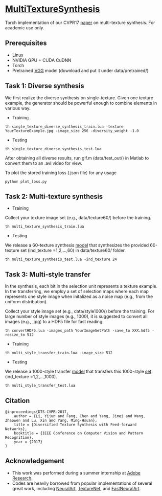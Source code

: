 # [MultiTextureSynthesis](https://sites.google.com/site/yijunlimaverick/texturesynthesis)
Torch implementation of our CVPR17 [paper](https://arxiv.org/abs/1703.01664) on multi-texture synthesis. For academic use only.

## Prerequisites

- Linux
- NVIDIA GPU + CUDA CuDNN
- Torch 
- Pretrained [VGG](https://drive.google.com/open?id=0B8_MZ8a8aoSeSG84N3pqcGpYT3M) model (download and put it under data/pretrained/)

## Task 1: Diverse synthesis

We first realize the diverse synthesis on single-texture. Given one texture example, the generator should be powerful enough to combine elements in various way.

- Training

```
th single_texture_diverse_synthesis_train.lua -texture YourTextureExample.jpg -image_size 256 -diversity_weight -1.0
```

- Testing

```
th single_texture_diverse_synthesis_test.lua 
```
After obtaining all diverse results, run gif.m (data/test_out/) in Matlab to convert them to an .avi video for view.

To plot the stored training loss (.json file) for any usage

```
python plot_loss.py
```

## Task 2: Multi-texture synthesis

- Training

Collect your texture image set (e.g., data/texture60/) before the training.

```
th multi_texture_synthesis_train.lua
```

- Testing

We release a 60-texture synthesis [model](https://drive.google.com/open?id=0B8_MZ8a8aoSeS0FncWpzTUNoblk) that synthesizes the provided 60-texture set (ind_texture =1,2,...,60) in data/texture60/ folder.

```
th multi_texture_synthesis_test.lua -ind_texture 24
```


## Task 3: Multi-style transfer

In the synthesis, each bit in the selection unit represents a texture example. In the transferring, we employ a set of selection maps where each map represents one style image when initalized as a noise map (e.g., from the uniform distribution).

Collect your style image set (e.g., data/style1000/) before the training. For large number of style images (e.g., 1000), it is suggested to convert all images (e.g., ,jpg) to a HDF5 file for fast reading.

```
th convertHDF5.lua -images_path YourImageSetPath -save_to XXX.hdf5 -resize_to 512
```

- Training

```
th multi_style_transfer_train.lua -image_size 512
```

- Testing

We release a 1000-style transfer [model](https://drive.google.com/open?id=0B8_MZ8a8aoSeZnRESGg5Z0RpVzQ) that transfers this 1000-style [set](https://drive.google.com/open?id=0B8_MZ8a8aoSeajRLcEtIUjBjR3c) (ind_texture =1,2,...,1000).

```
th multi_style_transfer_test.lua 
```


## Citation
```
@inproceedings{DTS-CVPR-2017,
    author = {Li, Yijun and Fang, Chen and Yang, Jimei and Wang, Zhaowen and Lu, Xin and Yang, Ming-Hsuan},
    title = {Diversified Texture Synthesis with Feed-forward Networks},
    booktitle = {IEEE Conference on Computer Vision and Pattern Recognition},
    year = {2017}
}
```

## Acknowledgement
- This work was performed during a summer internship at [Adobe Research](https://research.adobe.com/).
- Codes are heavily borrowed from popular implementations of several great work, including [NeuralArt](https://github.com/jcjohnson/neural-style), [TextureNet](https://github.com/DmitryUlyanov/texture_nets), and [FastNeuralArt](https://github.com/jcjohnson/fast-neural-style).
